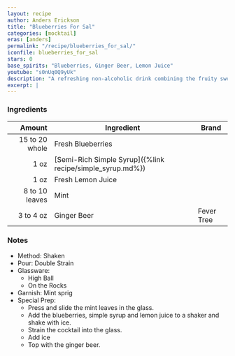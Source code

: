 ```yaml
---
layout: recipe
author: Anders Erickson
title: "Blueberries For Sal"
categories: [mocktail]
eras: [anders]
permalink: "/recipe/blueberries_for_sal/"
iconfile: blueberries_for_sal
stars: 0
base_spirits: "Blueberries, Ginger Beer, Lemon Juice"
youtube: "s0nUq0Q9yUk"
description: "A refreshing non-alcoholic drink combining the fruity sweetness of blueberries with the spice of ginger beer."
excerpt: |
---
```


### Ingredients

|         Amount | Ingredient                                                | Brand      |
| -------------: | --------------------------------------------------------- | ---------- |
| 15 to 20 whole | Fresh Blueberries                                         |
|           1 oz | [Semi-Rich Simple Syrup]({%link recipe/simple_syrup.md%}) |
|           1 oz | Fresh Lemon Juice                                         |
| 8 to 10 leaves | Mint                                                      |
|      3 to 4 oz | Ginger Beer                                               | Fever Tree |

### Notes

- Method: Shaken
- Pour: Double Strain
- Glassware:
  - High Ball
  - On the Rocks
- Garnish: Mint sprig
- Special Prep:
  - Press and slide the mint leaves in the glass.
  - Add the blueberries, simple syrup and lemon juice to a shaker and shake with ice.
  - Strain the cocktail into the glass.
  - Add ice
  - Top with the ginger beer.
